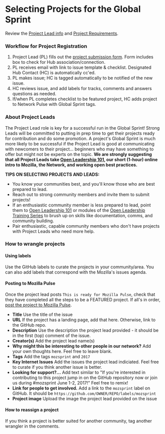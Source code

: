 # Selecting Projects for the Global Sprint

Review the [Project Lead info](https://mozilla.github.io/global-sprint/projects/) and [Project Requirements](https://mozilla.github.io/global-sprint/project-requirements/).

### Workflow for Project Registration
1. Project Lead (PL) fills out the [project submission form](https://goo.gl/forms/lvzjKt981TK9P3XQ2). Form includes box to check for Hub association/connection.
2. PL receives email with link to issue template & checklist. Designated Hub Contact (HC) is automatically cc'ed. 
3. PL makes issue; HC is tagged automatically to be notified of the new issue.
4. HC reviews issue, and add labels for tracks, comments and answers questions as needed. 
5. If/when PL completes checklist to be featured project, HC adds project to Network Pulse with Global Sprint tags.

### About Project Leads
The Project Lead role is key for a successful run in the Global Sprint! Strong Leads will be committed to putting in prep time to get their projects ready for contribution and do some promotion. A project's Global Sprint is much more likely to be successful if the Project Lead is good at communicating with newcomers to their project... beginners who may have something to offer but might not be experts on the topic. **We are strongly suggesting that all Project Leads take [Open Leadership 101](), our short (1-hour) online intro to Mozilla, the Network, and working open best practices.**

**TIPS ON SELECTING PROJECTS AND LEADS:**
* You know your communities best, and you'll know those who are best prepared to lead. 
* Reach out to strong community members and invite them to submit projects!
* If an enthusiastic community member is less prepared to lead, point them to [Open Leadership 101](https://mozilla.teachable.com/p/open-leadership-101) or modules of the [Open Leadership Training Series](https://mozilla.github.io/open-leadership-training-series/) to brush up on skills like documentation, comms, and community building.
* Pair enthusiastic, capable community members who don't have projects with Project Leads who need more help. 


### How to wrangle projects

#### Using labels
Use the GitHub labels to curate the projects in your community/area. You can also add labels that correspond with the Mozilla's issues agenda.

#### Posting to Mozilla Pulse
Once the project lead posts `This is ready for Mozilla Pulse`, check that they have completed all the steps to be a FEATURED project. If all's in order, [post the project to Mozilla Pulse](https://www.mozillapulse.org/add).

* **Title** Use the title of the issue
* **URL** If the project has a landing page, add that here. Otherwise, link to the GitHub repo.
* **Description** Use the description the project lead provided - it should be in the first (top) comment of the issue.
* **Creator(s)** Add the project lead name(s)
* **Why might this be interesting to other people in our network?** Add your own thoughts here. Feel free to leave blank.
* **Tags** Add the tags `mozsprint` and `2017`
* **Key Internet Issues** Add the issues the project lead indiciated. Feel free to curate if you think another issue is better.
* **Looking for support?...** Add text similar to "If you're interested in contributing to this project jump in on the GitHub repository now or join us during #mozsprint June 1-2, 2017!" Feel free to remix!
* **Link for people to get involved.** Add a link to the `mozsprint` label on GitHub. It should be `https://github.com/OWNER/REPO/labels/mozsprint`
* **Project image** Upload the image the project lead provided on the issue

#### How to reassign a project
If you think a project is better suited for another community, tag another wrangler in the comments.
